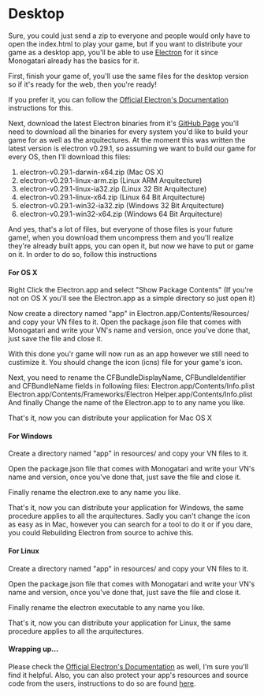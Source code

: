 # Desktop

Sure, you could just send a zip to everyone and people would only have to open the index.html to play your game, but if you want to distribute your game as a desktop app, you'll be able to use [Electron](http://electron.atom.io/) for it since Monogatari already has the basics for it.

First, finish your game of, you'll use the same files for the desktop version so if it's ready for the web, then you're ready!

If you prefer it, you can follow the [Official Electron's Documentation](https://github.com/atom/electron/blob/master/docs/tutorial/application-distribution.md) instructions for this.

Next, download the latest Electron binaries from it's [GitHub Page](https://github.com/atom/electron/releases) you'll need to download all the binaries for every system you'd like to build your game for as well as the arquitectures. At the moment this was written the latest version is electron v0.29.1, so assuming we want to build our game for every OS, then I'll download this files:

1. electron-v0.29.1-darwin-x64.zip \(Mac OS X\)
2. electron-v0.29.1-linux-arm.zip \(Linux ARM Arquitecture\)
3. electron-v0.29.1-linux-ia32.zip \(Linux 32 Bit Arquitecture\)
4. electron-v0.29.1-linux-x64.zip \(Linux 64 Bit Arquitecture\)
5. electron-v0.29.1-win32-ia32.zip \(Windows 32 Bit Arquitecture\)
6. electron-v0.29.1-win32-x64.zip \(Windows 64 Bit Arquitecture\)

And yes, that's a lot of files, but everyone of those files is your future game!, when you download them uncompress them and you'll realize they're already built apps, you can open it, but now we have to put or game on it. In order to do so, follow this instructions

#### For OS X

Right Click the Electron.app and select "Show Package Contents" \(If you're not on OS X you'll see the Electron.app as a simple directory so just open it\)

Now create a directory named "app" in Electron.app/Contents/Resources/ and copy your VN files to it. Open the package.json file that comes with Monogatari and write your VN's name and version, once you've done that, just save the file and close it.

With this done you'r game will now run as an app however we still need to custimize it. You should change the icon \(icns\) file for your game's icon.

Next, you need to rename the CFBundleDisplayName, CFBundleIdentifier and CFBundleName fields in following files: Electron.app/Contents/Info.plist Electron.app/Contents/Frameworks/Electron Helper.app/Contents/Info.plist And finally Change the name of the Electron.app to to any name you like.

That's it, now you can distribute your application for Mac OS X

#### For Windows

Create a directory named "app" in resources/ and copy your VN files to it.

Open the package.json file that comes with Monogatari and write your VN's name and version, once you've done that, just save the file and close it.

Finally rename the electron.exe to any name you like.

That's it, now you can distribute your application for Windows, the same procedure applies to all the arquitectures. Sadly you can't change the icon as easy as in Mac, however you can search for a tool to do it or if you dare, you could Rebuilding Electron from source to achive this.

#### For Linux

Create a directory named "app" in resources/ and copy your VN files to it.

Open the package.json file that comes with Monogatari and write your VN's name and version, once you've done that, just save the file and close it.

Finally rename the electron executable to any name you like.

That's it, now you can distribute your application for Linux, the same procedure applies to all the arquitectures.

#### Wrapping up...

Please check the [Official Electron's Documentation](https://github.com/atom/electron/blob/master/docs/tutorial/application-distribution.md) as well, I'm sure you'll find it helpful. Also, you can also protect your app's resources and source code from the users, instructions to do so are found [here](https://github.com/atom/electron/blob/master/docs/tutorial/application-packaging.md).

